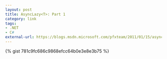 ```yaml
---
layout: post
title: AsyncLazy<T>: Part 1
category: link
tags:
- .NET
- C#
external-url: https://blogs.msdn.microsoft.com/pfxteam/2011/01/15/asynclazyt/
---
```

{% gist 781c9fc686c9868efcc64b0e3e8e3b75 %}
